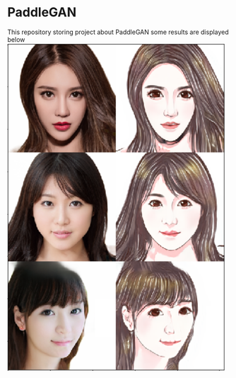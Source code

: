 # PaddleGAN
This repository storing project about PaddleGAN
some results are displayed below
![cartoon](https://github.com/thunderstudying/PaddleGAN/blob/master/pics/%E4%BA%BA%E5%83%8F%E5%8D%A1%E9%80%9A%E5%8C%96.png)
